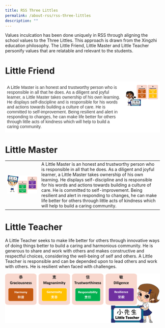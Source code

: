 ```yaml
---
title: RSS Three Littles
permalink: /about-rss/rss-three-littles
description: ""
---
```

Values inculcation has been done uniquely in RSS through aligning the school values to the Three Littles. This approach is drawn from the Xingzhi education philosophy. The Little Friend, Little Master and Little Teacher personify values that are relatable and relevant to the students.



# Little Friend


<style type="text/css">
.tg  {border-collapse:collapse;border-spacing:0;}
.tg td{border-color:white;border-style:solid;border-width:1px;font-family:Arial, sans-serif;font-size:14px;
  overflow:hidden;padding:10px 5px;word-break:normal;}
.tg th{border-color:white;border-style:hidden;border-width:1px;font-family:Arial, sans-serif;font-size:14px;
  font-weight:normal;overflow:hidden;padding:10px 5px;word-break:normal;}
.tg .tg-1zpo{background-color:#FFF;color:#353535;text-align:left;vertical-align:top}
</style>
<table class="tg">
<thead>
  <tr>
    <td class="tg-1zpo"><span style="font-weight:400;font-style:normal">A Little Master is an honest and trustworthy person who is responsible in all that he does. As a diligent and joyful learner, a Little Master takes ownership of his own learning. He displays self-discipline and is responsible for his words and actions towards building a culture of care. He is committed to self-improvement. Being resilient and alert in responding to changes, he can make life better for others through little acts of kindness which will help to build a caring community.</span></td>
    <td class="tg-1zpo"><img src="/images/Little%20Friend.png" 
     style="width:100%">
</td>
  </tr>
</thead>
</table>

# Little Master


|  |  | 
| -------- | -------- | 
| ![](/images/Little%20Master.png)     | A Little Master is an honest and trustworthy person who is responsible in all that he does. As a diligent and joyful learner, a Little Master takes ownership of his own learning. He displays self-discipline and is responsible for his words and actions towards building a culture of care. He is committed to self-improvement. Being resilient and alert in responding to changes, he can make life better for others through little acts of kindness which will help to build a caring community.     |

# Little Teacher
A Little Teacher seeks to make life better for others through innovative ways of doing things better to build a caring and harmonious community. He is generous to share and work with others and makes constructive and respectful choices, considering the well-being of self and others. A Little Teacher is responsible and can be depended upon to lead others and work with others. He is resilient when faced with challenges.

![](/images/Little%20Teacher.png)